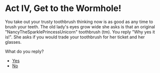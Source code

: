 # Act IV, Get to the Wormhole!

You take out your trusty toothbrush thinking now is as good as any
time to brush your teeth. The old lady's eyes grow wide she asks is
that an original "NancyTheSparklePrincessUnicorn" toothbrush (tm). You
reply "Why yes it is!". She asks if you would trade your toothbrush
for her ticket and her glasses.

What do you reply?

  * [Yes](./4d.md)
  * [No](./3b.md)
